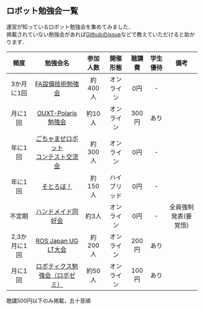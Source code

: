 ## ロボット勉強会一覧

運営が知っているロボット勉強会を集めてみました．  
掲載されていない勉強会があれば[Githubのissue](https://github.com/robosemi/robosemi.github.io/issues)などで教えていただけると助かります．

| 頻度 | 勉強会名 | 参加人数 | 開催形態 | 聴講費 | 学生優待 | 備考 |
| :---: | :---: | :---: | :---: | :---: |:---: |:---: |
| 3か月に1回 | [FA設備技術勉強会](https://fa-study.connpass.com/) | 約400人 | オンライン | 0円 | - |  |
| 月に1回 | [OUXT-Polaris勉強会](https://ouxt-polaris.connpass.com) | 約10人 | オンライン | 300円 | あり |  | 
| 年に1回 | [ごちゃまぜロボット<br>コンテスト交流会](https://scramble-robocon-meetup.connpass.com/) | 約300人 | オンライン | 0円 | - |  |
| 年に1回 | [そとろぼ！](https://frj.connpass.com) | 約150人 | ハイブリッド | 0円 | - |  |
| 不定期 | [ハンドメイド同好会](https://cross-progress-handmade.connpass.com/) | 約3人 | オンライン | 0円 | - | 全員強制発表(要覚悟) |
| 2,3か月に1回 | [ROS Japan UG LT大会](https://rosjp.connpass.com) | 約200人 | オンライン | 200円 | あり |  |
| 月に1回 | [ロボティクス勉強会（ロボゼミ）](https://robosemi.connpass.com) | 約50人 | オンライン | 100円 | あり |  |

聴講500円以下のみ掲載，五十音順